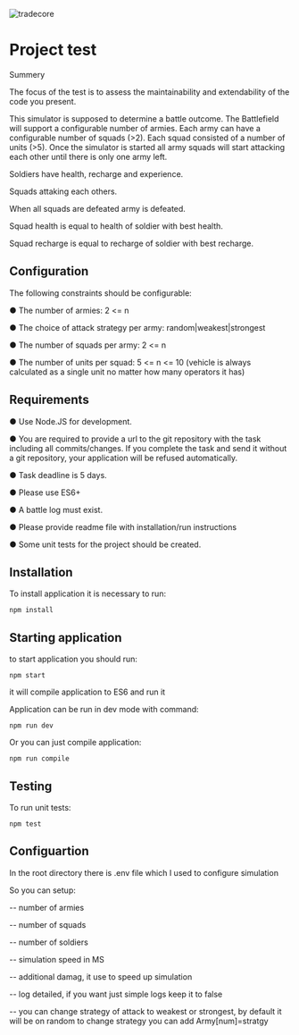 ![tradecore](https://tradecore.com/wp-content/themes/tradecore/assets/img/logo-below.png)

Project test
==============

Summery

The focus of the test is to assess the maintainability and extendability of the code you present.

This simulator is supposed to determine a battle outcome.
The Battlefield will support a configurable number of armies. Each army can have a configurable
number of squads (>2). Each squad consisted of a number of units (>5).
Once the simulator is started all army squads will start attacking each other until there is only one
army left.

Soldiers have health, recharge and experience.

Squads attaking each others.

When all squads are defeated army is defeated.

Squad health is equal to health of soldier with best health.

Squad recharge is equal to recharge of soldier with best recharge.

## Configuration

The following constraints should be configurable:

● The number of armies: 2 <= n

● The choice of attack strategy per army: random|weakest|strongest

● The number of squads per army: 2 <= n

● The number of units per squad: 5 <= n <= 10 (vehicle is always calculated as a single unit no
matter how many operators it has)

## Requirements

● Use ​Node.JS​ for development.

● You are required to provide a url to the git repository with the task including all
commits/changes. If you complete the task and send it without a git repository, your
application will be refused automatically.

● Task deadline is 5 days.

● Please use ES6+

● A battle log must exist.

● Please provide readme file with installation/run instructions

● Some ​unit tests​ for the project should be created.


## Installation 

To install application it is necessary to run:

```npm install```

## Starting application

to start application you should run:

```npm start```

it will compile application to ES6 and run it

Application can be run in dev mode with command:

```npm run dev```

Or you can just compile application:

```npm run compile```

## Testing

To run unit tests:

```npm test```

## Configuartion

In the root directory there is .env file which I used to configure simulation

So you can setup:

-- number of armies

-- number of squads

-- number of soldiers

-- simulation speed in MS

-- additional damag, it use to speed up simulation

-- log detailed, if you want just simple logs keep it to false

-- you can change strategy of attack to weakest or strongest, by default it will be on random
   to change strategy you can add Army[num]=stratgy

